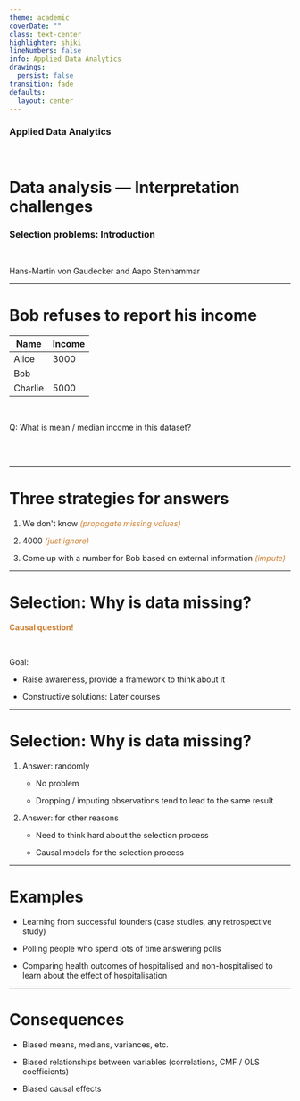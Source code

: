 ```yaml
---
theme: academic
coverDate: ""
class: text-center
highlighter: shiki
lineNumbers: false
info: Applied Data Analytics
drawings:
  persist: false
transition: fade
defaults:
  layout: center
---
```


### Applied Data Analytics

<br/>

# Data analysis — Interpretation challenges

### Selection problems: Introduction

<br/>

Hans-Martin von Gaudecker and Aapo Stenhammar

---

# Bob refuses to report his income

<div class="grid grid-cols-3 gap-4">
<div>
</div>
<div>

| Name    | Income |
| ------- | ------ |
| Alice   | 3000   |
| Bob     |        |
| Charlie | 5000   |

<br/>

</div>
<div>
</div>
</div>

Q: What is mean / median income in this dataset?

<br/>
<br/>

---

# Three strategies for answers

1. We don't know _<span style="color:#CD7F32;">(propagate missing values)</span>_

1. 4000 _<span style="color:#CD7F32;">(just ignore)</span>_

1. Come up with a number for Bob based on external information _<span style="color:#CD7F32;">(impute)</span>_

---

# Selection: Why is data missing?

**<span style="color:#CD7F32;">Causal question!</span>**

<br/>

Goal:

- Raise awareness, provide a framework to think about it

- Constructive solutions: Later courses

---

# Selection: Why is data missing?

1. Answer: randomly

   - No problem

   - Dropping / imputing observations tend to lead to the same result

1. Answer: for other reasons

   - Need to think hard about the selection process

   - Causal models for the selection process

---

# Examples

- Learning from successful founders (case studies, any retrospective study)

- Polling people who spend lots of time answering polls

- Comparing health outcomes of hospitalised and non-hospitalised to learn about the
  effect of hospitalisation

---

# Consequences

- Biased means, medians, variances, etc.

- Biased relationships between variables (correlations, CMF / OLS coefficients)

- Biased causal effects
